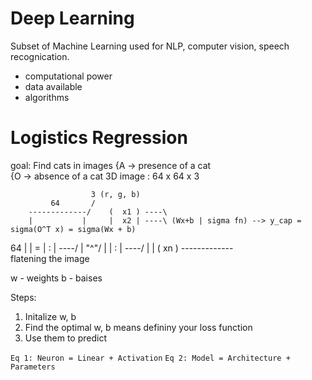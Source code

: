 
# Deep Learning
Subset of Machine Learning used for NLP, computer vision, speech recognication.

- computational power
- data available
- algorithms


# Logistics Regression
goal: Find cats in images {A -> presence of a cat  
                          {O -> absence of a cat
3D image : 64 x 64 x 3 

                      3 (r, g, b) 
             64       /     
        -------------/    (  x1 ) ----\     
        |           |     |  x2 | ----\ (Wx+b | sigma fn) --> y_cap = sigma(O^T x) = sigma(Wx + b)    
   64   |           | =   |  :  | ----/
        |   \"^"/   |     |  :  | ----/
        |           |     (  xn )
        -------------   
                        flatening 
                        the image

w - weights
b - baises

Steps:
1. Initalize w, b
2. Find the optimal w, b means defininy your loss function
3. Use them to predict 

```Eq 1: Neuron = Linear + Activation```
```Eq 2: Model = Architecture + Parameters```

